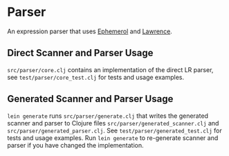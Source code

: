 # Parser

An expression parser that uses
[Ephemerol](https://github.com/active-group/ephemerol) and
[Lawrence](https://github.com/active-group/lawrence).

## Direct Scanner and Parser Usage

`src/parser/core.clj` contains an implementation of the direct LR parser, see
`test/parser/core_test.clj` for tests and usage examples.

## Generated Scanner and Parser Usage

`lein generate` runs `src/parser/generate.clj` that writes the generated scanner
and parser to Clojure files `src/parser/generated_scanner.clj` and
`src/parser/generated_parser.clj`.  See `test/parser/generated_test.clj` for
tests and usage examples.  Run `lein generate` to re-generate scanner and parser
if you have changed the implementation.
